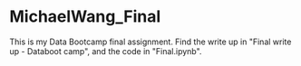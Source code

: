 # MichaelWang_Final
This is my Data Bootcamp final assignment. Find the write up in "Final write up - Databoot camp", and the code in "Final.ipynb".
